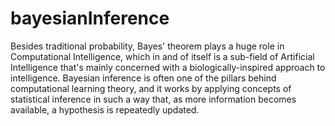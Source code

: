 # bayesianInference

Besides traditional probability, Bayes' theorem plays a huge role in Computational Intelligence, which in and of itself is a sub-field of Artificial Intelligence that's mainly concerned with a biologically-inspired approach to intelligence. Bayesian inference is often one of the pillars behind computational learning theory, and it works by applying concepts of statistical inference in such a way that, as more information becomes available, a hypothesis is repeatedly updated.
